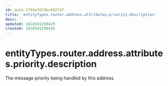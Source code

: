 ```yaml
---
id: auto-178daf67dbc842747
title: 'entityTypes.router.address.attributes.priority.description'
desc: ''
updated: 1618581290429
created: 1618581290429
---
```

# entityTypes.router.address.attributes.priority.description

The message priority being handled by this address.
